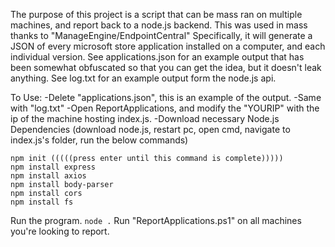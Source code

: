 The purpose of this project is a script that can be mass ran on multiple machines, and report back to a node.js backend.
This was used in mass thanks to "ManageEngine/EndpointCentral"
Specifically, it will generate a JSON of every microsoft store application installed on a computer, and each individual version.
See applications.json for an example output that has been somewhat obfuscated so that you can get the idea, but it doesn't leak anything.
See log.txt for an example output form the node.js api. 


To Use:
-Delete "applications.json", this is an example of the output.
-Same with "log.txt"
-Open ReportApplications, and modify the "YOURIP" with the ip of the machine hosting index.js.
-Download necessary Node.js Dependencies (download node.js, restart pc, open cmd, navigate to index.js's folder, run the below commands)

```
npm init (((((press enter until this command is complete)))))
npm install express
npm install axios
npm install body-parser
npm install cors
npm install fs
```

Run the program. `node .`
Run "ReportApplications.ps1" on all machines you're looking to report.
